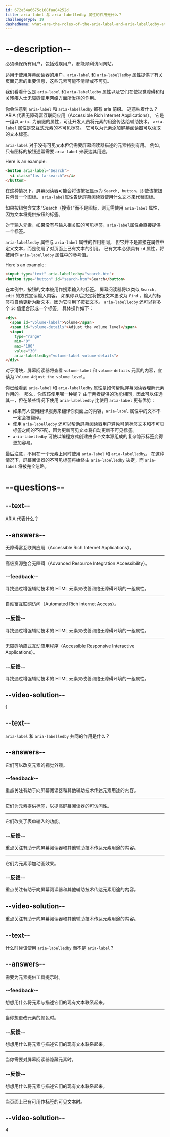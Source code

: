 ```yaml
---
id: 672a54a6675c168faa84252d
title: aria-label 与 aria-labelledby 属性的作用是什么？
challengeType: 19
dashedName: what-are-the-roles-of-the-aria-label-and-aria-labelledby-attributes
---
```


# --description--

必须确保所有用户，包括残疾用户，都能顺利访问网站。

适用于使用屏幕阅读器的用户，`aria-label` 和 `aria-labelledby` 属性提供了有关页面元素的重要信息，这些元素可能不清晰或不可见。

我们看看什么是 `aria-label` 和 `aria-labelledby` 属性以及它们在使视觉障碍和相关残疾人士无障碍使用网络方面所发挥的作用。

你会注意到 `aria-label` 和 `aria-labelledby` 都有 aria 前缀。 这意味着什么？ ARIA 代表无障碍富互联网应用（Accessible Rich Internet Applications）。 它是一组以 `aria-` 为前缀的属性，可让开发人员将元素的用途传达给辅助技术。 `aria-label` 属性是交互式元素的不可见标签。 它可以为元素添加屏幕阅读器可以读取的文本标签。

`aria-label` 对于没有可见文本但仍需要屏幕阅读器描述的元素特别有用。 例如，只有图标的按钮通常需要 `aria-label` 来表达其用途。

Here is an example:

```html
<button aria-label="Search">
  <i class="fas fa-search"></i>
</button>
```

在这种情况下，屏幕阅读器可能会将该按钮显示为 `Search, button`，即使该按钮只包含一个图标。 `aria-label`属性告诉屏幕阅读器使用什么文本来代替图标。

如果按钮包含文本“Search（搜索）”而不是图标，则无需使用 `aria-label` 属性，因为文本将提供按钮的标签。

对于输入元素，如果没有与输入相关联的可见标签，`aria-label`属性会直接提供一个标签。

`aria-labelledby` 属性与 `aria-label` 属性的作用相同， 但它并不是直接在属性中定义文本，而是使用了对页面上已有文本的引用。 已有文本必须具有 `id` 属性，将被用作 `aria-labelledby` 属性中的参考值。

Here's an example:

```html
<input type="text" aria-labelledby="search-btn">
<button type="button" id="search-btn">Search</button>
```

在本例中，按钮的文本被用作搜索输入的标签。 屏幕阅读器将以类似 `Search, edit` 的方式宣读输入内容。 如果你以后决定将按钮文本更改为 `Find` ，输入的标签将自动更新为新文本，因为它引用了按钮文本。 `aria-labelledby` 还可以将多个 `id` 值组合形成一个标签。 具体操作如下：

```html
<div>
  <span id="volume-label">Volume</span>
  <span id="volume-details">Adjust the volume level</span>
  <input
    type="range"
    min="0"
    max="100"
    value="30"
    aria-labelledby="volume-label volume-details">
</div>
```

对于滑块，屏幕阅读器将查看 `volume-label` 和 `volume-details` 元素的内容，宣读为 `Volume Adjust the volume level`。

你已经看到 `aria-label` 和 `aria-labelledby` 属性是如何帮助屏幕阅读器理解元素作用的。 那么，你应该使用哪一种呢？ 由于两者提供的功能相同，因此可以任选其一，但在某些情况下使用 `aria-labelledby` 比使用 `aria-label` 更有优势：

- 如果有人使用翻译服务来翻译你页面上的内容，`aria-label` 属性中的文本不一定会被翻译。
- 使用 `aria-labelledby` 还可以帮助屏幕阅读器用户避免可见标签文本和不可见标签之间的不匹配，因为更新可见文本将自动更新不可见标签。
- `aria-labelledby` 可使以编程方式创建由多个文本源组成的复杂隐形标签变得更加容易。

最后注意，不用在一个元素上同时使用 `aria-label` 和 `aria-labelledby`。 在这种情况下，屏幕阅读器的不可见标签将始终由 `aria-labelledby` 决定，而 `aria-label` 将被完全忽略。

# --questions--

## --text--

ARIA 代表什么？

## --answers--

无障碍富互联网应用（Accessible Rich Internet Applications）。

---

高级资源整合无障碍（Advanced Resource Integration Accessibility）。

### --feedback--

寻找通过增强辅助技术的 HTML 元素来改善网络无障碍环境的一组属性。

---

自动富互联网访问（Automated Rich Internet Access）。

### --反馈--

寻找通过增强辅助技术的 HTML 元素来改善网络无障碍环境的一组属性。

---

无障碍响应式互动应用程序（Accessible Responsive Interactive Applications）。

### --反馈--

寻找通过增强辅助技术的 HTML 元素来改善网络无障碍环境的一组属性。

## --video-solution--

1

## --text--

`aria-label` 和 `aria-labelledby` 共同的作用是什么？

## --answers--

它们可以改变元素的视觉外观。

### --feedback--

重点关注有助于向屏幕阅读器和其他辅助技术传达元素用途的内容。

---

它们为元素提供标签，以提高屏幕阅读器的可访问性。

---

它们改变了表单输入的功能。

### --反馈--

重点关注有助于向屏幕阅读器和其他辅助技术传达元素用途的内容。

---

它们为元素添加动画效果。

### --反馈--

重点关注有助于向屏幕阅读器和其他辅助技术传达元素用途的内容。

## --video-solution--

重点关注有助于向屏幕阅读器和其他辅助技术传达元素用途的内容。

## --text--

什么时候该使用 `aria-labelledby` 而不是 `aria-label`？

## --answers--

需要为元素提供工具提示时。

### --feedback--

想想用什么将元素与描述它们的现有文本联系起来。

---

当你想更改元素的颜色时。

### --反馈--

想想用什么将元素与描述它们的现有文本联系起来。

---

当你需要对屏幕阅读器隐藏元素时。

### --反馈--

想想用什么将元素与描述它们的现有文本联系起来。

---

当页面上已有可用作标签的可见文本时。

## --video-solution--

4
